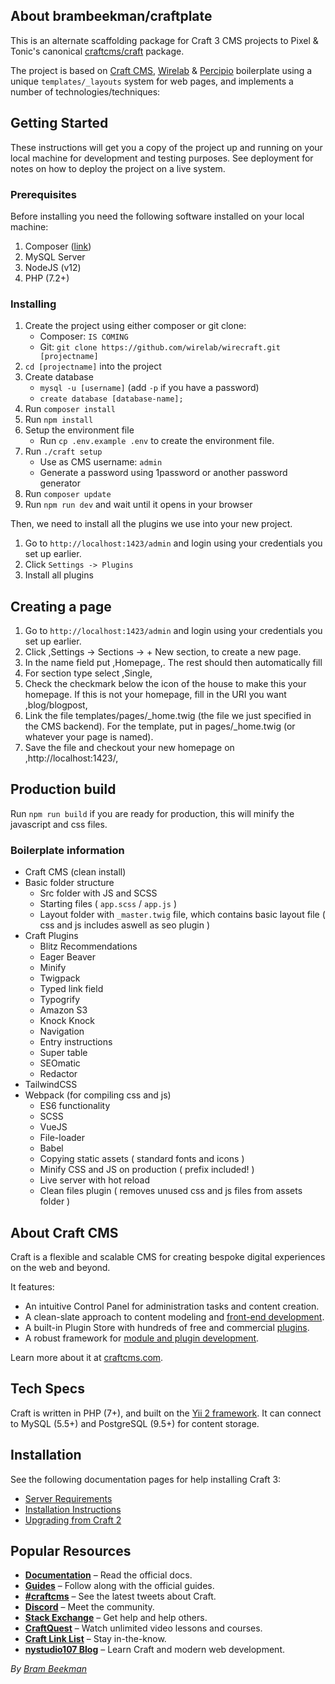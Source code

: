 ## About brambeekman/craftplate

This is an alternate scaffolding package for Craft 3 CMS projects to Pixel & Tonic's canonical [craftcms/craft](https://github.com/craftcms/craft) package.

The project is based on [Craft CMS](https://craftcms.com), [Wirelab](https://wirelab.com) & [Percipio](https://percipio.london) boilerplate using a unique `templates/_layouts` system for web pages, and implements a number of technologies/techniques:

## Getting Started
These instructions will get you a copy of the project up and running on your local machine for development and testing purposes. See deployment for notes on how to deploy the project on a live system.

### Prerequisites
Before installing you need the following software installed on your local machine:

1. Composer ([link](https://getcomposer.org/))
2. MySQL Server
3. NodeJS (v12)
4. PHP (7.2+)

### Installing
1. Create the project using either composer or git clone:
    -  Composer: `IS COMING`
    -  Git: `git clone https://github.com/wirelab/wirecraft.git [projectname]`
2. `cd [projectname]` into the project
3. Create database
    - `mysql -u [username]` (add `-p` if you have a password)
    - `create database [database-name];`
4. Run `composer install`
5. Run `npm install`
6. Setup the environment file
    - Run `cp .env.example .env` to create the environment file.
7. Run `./craft setup`
    - Use as CMS username: `admin`
    - Generate a password using 1password or another password generator
8. Run `composer update`
9. Run `npm run dev` and wait until it opens in your browser

Then, we need to install all the plugins we use into your new project.
1. Go to `http://localhost:1423/admin` and login using your credentials you set up earlier.
2. Click `Settings -> Plugins`
3. Install all plugins

## Creating a page

1. Go to `http://localhost:1423/admin` and login using your credentials you set up earlier.
2. Click ,Settings -> Sections -> + New section, to create a new page.
3. In the name field put ,Homepage,. The rest should then automatically fill
4. For section type select ,Single,
5. Check the checkmark below the icon of the house to make this your homepage. If this is not your homepage, fill in the URI you want ,blog/blogpost,
6. Link the file templates/pages/_home.twig (the file we just specified in the CMS backend). For the template, put in pages/_home.twig (or whatever your page is named).
7. Save the file and checkout your new homepage on ,http://localhost:1423/,

## Production build
Run `npm run build` if you are ready for production, this will minify the javascript and css files.

### Boilerplate information
* Craft CMS (clean install)
* Basic folder structure
   * Src folder with JS and SCSS
   * Starting files ( `app.scss` / `app.js` )
   * Layout folder with `_master.twig` file, which contains basic layout file ( css and js includes aswell as seo plugin )
* Craft Plugins
   * Blitz Recommendations
   * Eager Beaver
   * Minify
   * Twigpack
   * Typed link field
   * Typogrify
   * Amazon S3
   * Knock Knock
   * Navigation
   * Entry instructions
   * Super table
   * SEOmatic
   * Redactor
* TailwindCSS
* Webpack (for compiling css and js)
   * ES6 functionality
   * SCSS
   * VueJS
   * File-loader
   * Babel
   * Copying static assets ( standard fonts and icons )
   * Minify CSS and JS on production ( prefix included! )
   * Live server with hot reload
   * Clean files plugin ( removes unused css and js files from assets folder )


## About Craft CMS

Craft is a flexible and scalable CMS for creating bespoke digital experiences on the web and beyond.

It features:

- An intuitive Control Panel for administration tasks and content creation.
- A clean-slate approach to content modeling and [front-end development](https://docs.craftcms.com/v3/dev/).
- A built-in Plugin Store with hundreds of free and commercial [plugins](https://plugins.craftcms.com/).
- A robust framework for [module and plugin development](https://docs.craftcms.com/v3/extend/).

Learn more about it at [craftcms.com](https://craftcms.com).

## Tech Specs

Craft is written in PHP (7+), and built on the [Yii 2 framework](https://www.yiiframework.com/). It can connect to MySQL (5.5+) and PostgreSQL (9.5+) for content storage.

## Installation

See the following documentation pages for help installing Craft 3:

- [Server Requirements](https://docs.craftcms.com/v3/requirements.html)
- [Installation Instructions](https://docs.craftcms.com/v3/installation.html)
- [Upgrading from Craft 2](https://docs.craftcms.com/v3/upgrade.html)

## Popular Resources

- **[Documentation](http://docs.craftcms.com/v3/)** – Read the official docs.
- **[Guides](https://craftcms.com/guides)** – Follow along with the official guides.
- **[#craftcms](https://twitter.com/hashtag/craftcms)** – See the latest tweets about Craft.
- **[Discord](https://craftcms.com/discord)** – Meet the community.
- **[Stack Exchange](http://craftcms.stackexchange.com/)** – Get help and help others.
- **[CraftQuest](https://craftquest.io/)** – Watch unlimited video lessons and courses.
- **[Craft Link List](http://craftlinklist.com/)** – Stay in-the-know.
- **[nystudio107 Blog](https://nystudio107.com/blog)** – Learn Craft and modern web development.

_By [Bram Beekman](https://brambeekman.com)_
